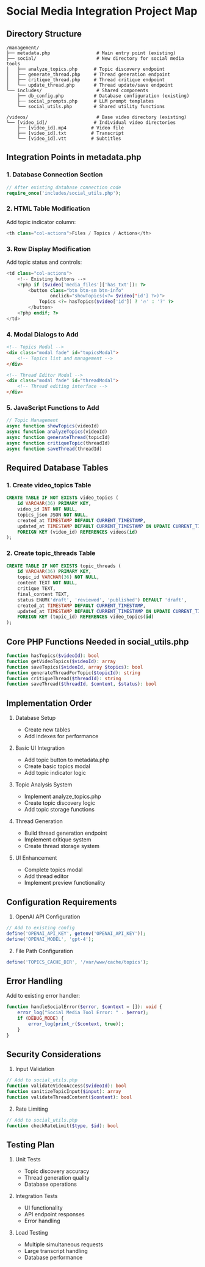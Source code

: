 # Social Media Integration Project Map

## Directory Structure
```
/management/
├── metadata.php                 # Main entry point (existing)
├── social/                      # New directory for social media tools
│   ├── analyze_topics.php      # Topic discovery endpoint
│   ├── generate_thread.php     # Thread generation endpoint
│   ├── critique_thread.php     # Thread critique endpoint
│   └── update_thread.php       # Thread update/save endpoint
└── includes/                    # Shared components
    ├── db_config.php           # Database configuration (existing)
    ├── social_prompts.php      # LLM prompt templates
    └── social_utils.php        # Shared utility functions

/videos/                         # Base video directory (existing)
└── [video_id]/                 # Individual video directories
    ├── [video_id].mp4         # Video file
    ├── [video_id].txt         # Transcript
    └── [video_id].vtt         # Subtitles
```

## Integration Points in metadata.php

### 1. Database Connection Section
```php
// After existing database connection code
require_once('includes/social_utils.php');
```

### 2. HTML Table Modification
Add topic indicator column:
```php
<th class="col-actions">Files / Topics / Actions</th>
```

### 3. Row Display Modification
Add topic status and controls:
```php
<td class="col-actions">
    <!-- Existing buttons -->
    <?php if ($video['media_files']['has_txt']): ?>
        <button class="btn btn-sm btn-info" 
                onclick="showTopics(<?= $video['id'] ?>)">
            Topics <?= hasTopics($video['id']) ? '🔥' : '?' ?>
        </button>
    <?php endif; ?>
</td>
```

### 4. Modal Dialogs to Add
```html
<!-- Topics Modal -->
<div class="modal fade" id="topicsModal">
    <!-- Topics list and management -->
</div>

<!-- Thread Editor Modal -->
<div class="modal fade" id="threadModal">
    <!-- Thread editing interface -->
</div>
```

### 5. JavaScript Functions to Add
```javascript
// Topic Management
async function showTopics(videoId)
async function analyzeTopics(videoId)
async function generateThread(topicId)
async function critiqueTopic(threadId)
async function saveThread(threadId)
```

## Required Database Tables

### 1. Create video_topics Table
```sql
CREATE TABLE IF NOT EXISTS video_topics (
    id VARCHAR(36) PRIMARY KEY,
    video_id INT NOT NULL,
    topics_json JSON NOT NULL,
    created_at TIMESTAMP DEFAULT CURRENT_TIMESTAMP,
    updated_at TIMESTAMP DEFAULT CURRENT_TIMESTAMP ON UPDATE CURRENT_TIMESTAMP,
    FOREIGN KEY (video_id) REFERENCES videos(id)
);
```

### 2. Create topic_threads Table
```sql
CREATE TABLE IF NOT EXISTS topic_threads (
    id VARCHAR(36) PRIMARY KEY,
    topic_id VARCHAR(36) NOT NULL,
    content TEXT NOT NULL,
    critique TEXT,
    final_content TEXT,
    status ENUM('draft', 'reviewed', 'published') DEFAULT 'draft',
    created_at TIMESTAMP DEFAULT CURRENT_TIMESTAMP,
    updated_at TIMESTAMP DEFAULT CURRENT_TIMESTAMP ON UPDATE CURRENT_TIMESTAMP,
    FOREIGN KEY (topic_id) REFERENCES video_topics(id)
);
```

## Core PHP Functions Needed in social_utils.php

```php
function hasTopics($videoId): bool
function getVideoTopics($videoId): array
function saveTopics($videoId, array $topics): bool
function generateThreadForTopic($topicId): string
function critiqueThread($threadId): string
function saveThread($threadId, $content, $status): bool
```

## Implementation Order

1. Database Setup
   - Create new tables
   - Add indexes for performance

2. Basic UI Integration
   - Add topic button to metadata.php
   - Create basic topics modal
   - Add topic indicator logic

3. Topic Analysis System
   - Implement analyze_topics.php
   - Create topic discovery logic
   - Add topic storage functions

4. Thread Generation
   - Build thread generation endpoint
   - Implement critique system
   - Create thread storage system

5. UI Enhancement
   - Complete topics modal
   - Add thread editor
   - Implement preview functionality

## Configuration Requirements

1. OpenAI API Configuration
```php
// Add to existing config
define('OPENAI_API_KEY', getenv('OPENAI_API_KEY'));
define('OPENAI_MODEL', 'gpt-4');
```

2. File Path Configuration
```php
define('TOPICS_CACHE_DIR', '/var/www/cache/topics');
```

## Error Handling

Add to existing error handler:
```php
function handleSocialError($error, $context = []): void {
    error_log("Social Media Tool Error: " . $error);
    if (DEBUG_MODE) {
        error_log(print_r($context, true));
    }
}
```

## Security Considerations

1. Input Validation
```php
// Add to social_utils.php
function validateVideoAccess($videoId): bool
function sanitizeTopicInput($input): array
function validateThreadContent($content): bool
```

2. Rate Limiting
```php
// Add to social_utils.php
function checkRateLimit($type, $id): bool
```

## Testing Plan

1. Unit Tests
   - Topic discovery accuracy
   - Thread generation quality
   - Database operations

2. Integration Tests
   - UI functionality
   - API endpoint responses
   - Error handling

3. Load Testing
   - Multiple simultaneous requests
   - Large transcript handling
   - Database performance
